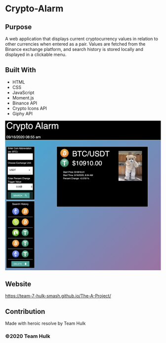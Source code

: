 # Crypto-Alarm

## Purpose
A web application that displays current cryptocurrency values in relation to other currencies when entered as a pair. Values are fetched from the Binance exchange platform, and search history is stored locally and displayed in a clickable menu. 

## Built With
* HTML
* CSS
* JavaScript
* Moment.js
* Binance API
* Crypto Icons API
* Giphy API

![Screenshot](assets/images/screenshot.png)

## Website
https://team-7-hulk-smash.github.io/The-A-Project/

## Contribution
Made with heroic resolve by Team Hulk

### ©️2020 Team Hulk